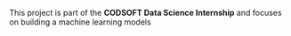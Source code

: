 This project is part of the **CODSOFT Data Science Internship** and focuses on building a machine learning models
